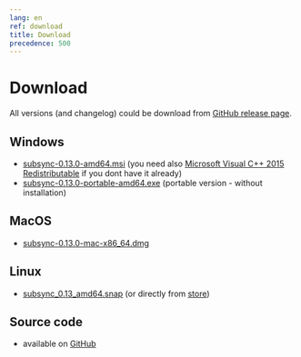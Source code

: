 ```yaml
---
lang: en
ref: download
title: Download
precedence: 500
---
```

# Download
All versions (and changelog) could be download from [GitHub release page](https://github.com/sc0ty/subsync/releases).

## Windows
* [subsync-0.13.0-amd64.msi](https://github.com/sc0ty/subsync/releases/download/0.13/subsync-0.13.0-amd64.msi)
(you need also [Microsoft Visual C++ 2015 Redistributable](https://www.microsoft.com/en-us/download/details.aspx?id=53587) if you dont have it already)
* [subsync-0.13.0-portable-amd64.exe](https://github.com/sc0ty/subsync/releases/download/0.13/subsync-0.13.0-portable-amd64.exe)
(portable version - without installation)

## MacOS
* [subsync-0.13.0-mac-x86_64.dmg](https://github.com/sc0ty/subsync/releases/download/0.13/subsync-0.13.0-mac-x86_64.dmg)

## Linux
* [subsync_0.13_amd64.snap](https://github.com/sc0ty/subsync/releases/download/0.13/subsync_0.13_amd64.snap) (or directly from [store](https://snapcraft.io/subsync))

## Source code
* available on [GitHub](https://github.com/sc0ty/subsync)
